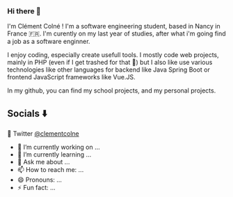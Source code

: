 ### Hi there 👋

I'm Clément Colné ! I'm a software engineering student, based in Nancy in France :fr:. I'm curently on my last year of studies, after what i'm going find a job as a software enginner.

I enjoy coding, especially create usefull tools. I mostly code web projects, mainly in PHP (even if I get trashed for that :poop:) but I also like use various technologies like other languages for backend like Java Spring Boot or frontend JavaScript frameworks like Vue.JS.

In my github, you can find my school projects, and my personal projects. 

## Socials :arrow_down:
:large_blue_circle: Twitter [@clementcolne](https://twitter.com/clementcolne)


- 🔭 I’m currently working on ...
- 🌱 I’m currently learning ...
- 💬 Ask me about ...
- 📫 How to reach me: ...
- 😄 Pronouns: ...
- ⚡ Fun fact: ...
